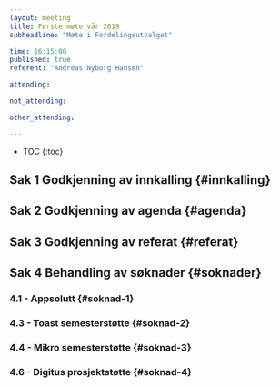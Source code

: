 ```yaml
---
layout: meeting
title: Første møte vår 2019
subheadline: "Møte i Fordelingsutvalget"

time: 16:15:00
published: true
referent: "Andreas Nyborg Hansen"

attending:

not_attending:

other_attending:

---
```


* TOC
{:toc}

## Sak 1 Godkjenning av innkalling {#innkalling}
## Sak 2 Godkjenning av agenda {#agenda}
## Sak 3 Godkjenning av referat {#referat}
## Sak 4 Behandling av søknader {#soknader}
### 4.1 -  Appsolutt {#soknad-1}
### 4.3 -  Toast semesterstøtte {#soknad-2}
### 4.4 -  Mikro semesterstøtte {#soknad-3}
### 4.6 -  Digitus prosjektstøtte {#soknad-4}
